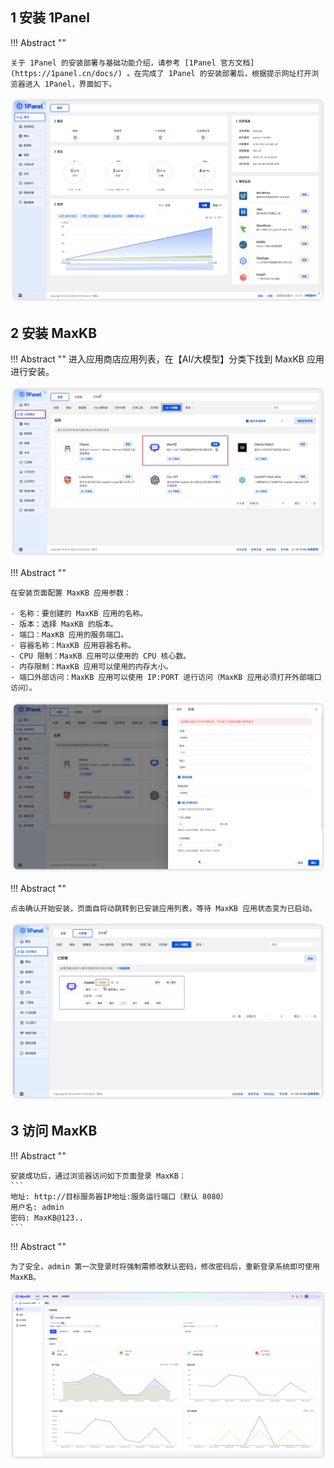 ## 1 安装 1Panel

!!! Abstract ""

    关于 1Panel 的安装部署与基础功能介绍，请参考 [1Panel 官方文档](https://1panel.cn/docs/) 。在完成了 1Panel 的安装部署后，根据提示网址打开浏览器进入 1Panel，界面如下。    

![1panel](../img/index/1panel.jpg)

## 2 安装 MaxKB 

!!! Abstract "" 
    进入应用商店应用列表，在【AI/大模型】分类下找到 MaxKB 应用进行安装。    

![1panel-maxkb](../img/index/1panel_maxkb.jpg)    

!!! Abstract ""  

    在安装页面配置 MaxKB 应用参数：

    - 名称：要创建的 MaxKB 应用的名称。   
    - 版本：选择 MaxKB 的版本。   
    - 端口：MaxKB 应用的服务端口。   
    - 容器名称：MaxKB 应用容器名称。    
    - CPU 限制：MaxKB 应用可以使用的 CPU 核心数。   
    - 内存限制：MaxKB 应用可以使用的内存大小。    
    - 端口外部访问：MaxKB 应用可以使用 IP:PORT 进行访问（MaxKB 应用必须打开外部端口访问）。   

![maxkb-setting](../img/index/maxkb_setting.jpg)

!!! Abstract "" 

    点击确认开始安装，页面自将动跳转到已安装应用列表，等待 MaxKB 应用状态变为已启动。   

![maxkb启动](../img/index/maxkb-start.jpg)    

## 3 访问 MaxKB 

!!! Abstract "" 

    安装成功后，通过浏览器访问如下页面登录 MaxKB：   
    ```
    地址: http://目标服务器IP地址:服务运行端口（默认 8080）     
    用户名: admin    
    密码: MaxKB@123..
    ```

!!! Abstract ""     

    为了安全，admin 第一次登录时将强制需修改默认密码，修改密码后，重新登录系统即可使用 MaxKB。   

![登录成功](../img/index/UI.jpg)
